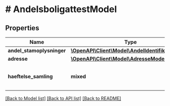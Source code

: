 # # AndelsboligattestModel

## Properties

Name | Type | Description | Notes
------------ | ------------- | ------------- | -------------
**andel_stamoplysninger** | [**\OpenAPI\Client\Model\AndelIdentifikatorModel**](AndelIdentifikatorModel.md) |  |
**adresse** | [**\OpenAPI\Client\Model\AdresseModel**](AdresseModel.md) |  | [optional]
**haeftelse_samling** | **mixed** | Summariske oplysninger for en hæftelse. | [optional]

[[Back to Model list]](../../README.md#models) [[Back to API list]](../../README.md#endpoints) [[Back to README]](../../README.md)
